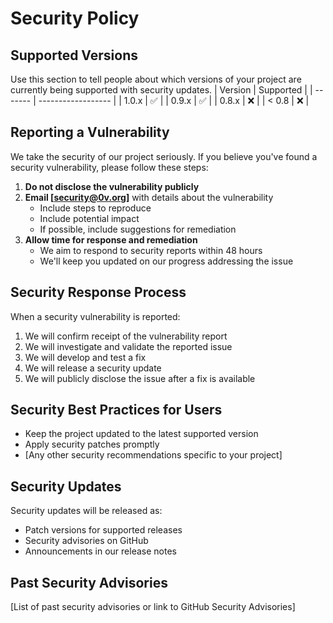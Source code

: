 # Security Policy

## Supported Versions

Use this section to tell people about which versions of your project are currently being supported with security updates.
| Version | Supported |
| ------- | ------------------ |
| 1.0.x | :white_check_mark: |
| 0.9.x | :white_check_mark: |
| 0.8.x | :x: |
| < 0.8 | :x: |

## Reporting a Vulnerability

We take the security of our project seriously. If you believe you've found a security vulnerability, please follow these steps:

1. **Do not disclose the vulnerability publicly**
2. **Email [security@0v.org]** with details about the vulnerability
   - Include steps to reproduce
   - Include potential impact
   - If possible, include suggestions for remediation
3. **Allow time for response and remediation**
   - We aim to respond to security reports within 48 hours
   - We'll keep you updated on our progress addressing the issue

## Security Response Process

When a security vulnerability is reported:

1. We will confirm receipt of the vulnerability report
2. We will investigate and validate the reported issue
3. We will develop and test a fix
4. We will release a security update
5. We will publicly disclose the issue after a fix is available

## Security Best Practices for Users

- Keep the project updated to the latest supported version
- Apply security patches promptly
- [Any other security recommendations specific to your project]

## Security Updates

Security updates will be released as:

- Patch versions for supported releases
- Security advisories on GitHub
- Announcements in our release notes

## Past Security Advisories

[List of past security advisories or link to GitHub Security Advisories]
